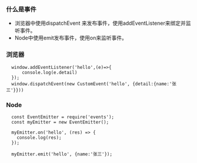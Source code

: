 ### 什么是事件  

- 浏览器中使用dispatchEvent 来发布事件，使用addEventListener来绑定并监听事件。
- Node中使用emit发布事件，使用on来监听事件。


### 浏览器  
```
  window.addEventListener('hello',(e)=>{
      console.log(e.detail)
  });
  window.dispatchEvent(new CustomEvent('hello', {detail:{name:'张三'}}))
```  

### Node  
```
  const EventEmitter = require('events');
  const myEmitter = new EventEmitter();

  myEmitter.on('hello', (res) => {
    console.log(res);
  });
  
  myEmitter.emit('hello', {name:'张三'});
```